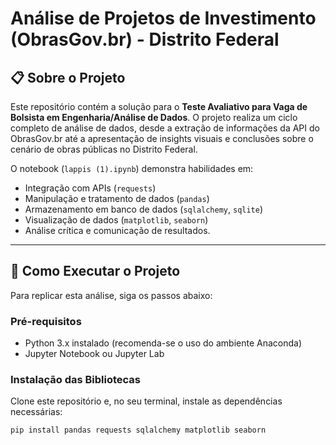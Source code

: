 # Análise de Projetos de Investimento (ObrasGov.br) - Distrito Federal

## 📋 Sobre o Projeto

Este repositório contém a solução para o **Teste Avaliativo para Vaga de Bolsista em Engenharia/Análise de Dados**. O projeto realiza um ciclo completo de análise de dados, desde a extração de informações da API do ObrasGov.br até a apresentação de insights visuais e conclusões sobre o cenário de obras públicas no Distrito Federal.

O notebook (`lappis (1).ipynb`) demonstra habilidades em:
- Integração com APIs (`requests`)
- Manipulação e tratamento de dados (`pandas`)
- Armazenamento em banco de dados (`sqlalchemy`, `sqlite`)
- Visualização de dados (`matplotlib`, `seaborn`)
- Análise crítica e comunicação de resultados.

---

## 🚀 Como Executar o Projeto

Para replicar esta análise, siga os passos abaixo:

### Pré-requisitos
- Python 3.x instalado (recomenda-se o uso do ambiente Anaconda)
- Jupyter Notebook ou Jupyter Lab

### Instalação das Bibliotecas
Clone este repositório e, no seu terminal, instale as dependências necessárias:
```bash
pip install pandas requests sqlalchemy matplotlib seaborn
